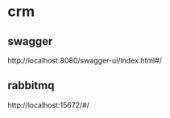 # crm

## swagger

http://localhost:8080/swagger-ui/index.html#/

## rabbitmq

http://localhost:15672/#/